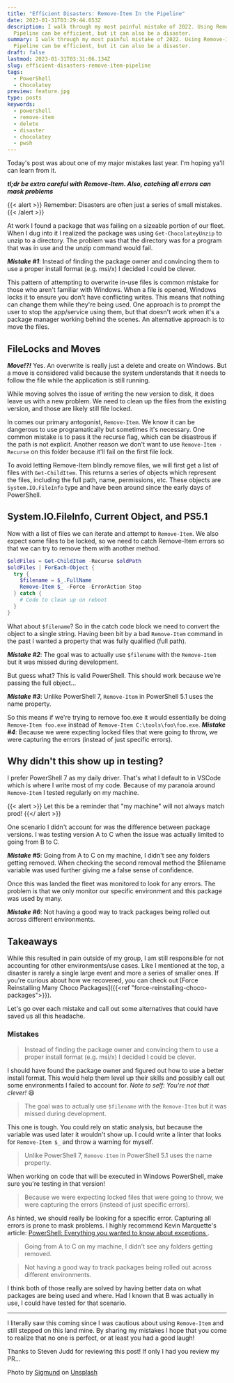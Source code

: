 ```yaml
---
title: "Efficient Disasters: Remove-Item In the Pipeline"
date: 2023-01-31T03:29:44.653Z
description: I walk through my most painful mistake of 2022. Using Remove-Item in a
  Pipeline can be efficient, but it can also be a disaster.
summary: I walk through my most painful mistake of 2022. Using Remove-Item in a
  Pipeline can be efficient, but it can also be a disaster.
draft: false
lastmod: 2023-01-31T03:31:06.134Z
slug: efficient-disasters-remove-item-pipeline
tags:
  - PowerShell
  - Chocolatey
preview: feature.jpg
type: posts
keywords:
  - powershell
  - remove-item
  - delete
  - disaster
  - chocolatey
  - pwsh
---
```


Today's post was about one of my major mistakes last year. I'm hoping ya'll can
learn from it.

___tl;dr be extra careful with Remove-Item. Also, catching all errors can mask
problems___

{{< alert >}}
Remember: Disasters are often just a series of small mistakes.
{{< /alert >}}

At work I found a package that was failing on a sizeable portion of our fleet.
When I dug into it I realized the package was using `Get-ChocolateyUnzip` to
unzip to a directory. The problem was that the directory was for a program that
was in use and the unzip command would fail.

___Mistake #1___: Instead of finding the package owner and convincing them to
use a proper install format (e.g. msi/x) I decided I could be clever.

This pattern of attempting to overwrite in-use files is common mistake for those
who aren't familiar with Windows. When a file is opened, Windows locks it to
ensure you don't have conflicting writes. This means that nothing can change
them while they're being used. One approach is to prompt the user to stop the
app/service using them, but that doesn't work when it's a package manager
working behind the scenes. An alternative approach is to move the files.

## FileLocks and Moves

___Move!?!___ Yes. An overwrite is really just a delete and create on Windows. But a
move is considered valid because the system understands that it needs to follow
the file while the application is still running.

While moving solves the issue of writing the new version to disk, it does leave
us with a new problem. We need to clean up the files from the existing version,
and those are likely still file locked.

In comes our primary antogonist, `Remove-Item`. We know it can be dangerous to
use programatically but sometimes it's necessary. One common mistake is to pass
it the recurse flag, which can be disastrous if the path is not explicit.
Another reason we don't want to use `Remove-Item -Recurse` on this folder
because it'll fail on the first file lock.

To avoid letting Remove-Item blindly remove files, we will first get a list of
files with `Get-ChildItem`. This returns a series of objects which represent
the files, including the full path, name, permissions, etc. These objects are
`System.IO.FileInfo` type and have been around since the early days of
PowerShell.

## System.IO.FileInfo, Current Object, and PS5.1

Now with a list of files we can iterate and attempt to `Remove-Item`. We also
expect some files to be locked, so we need to catch Remove-Item errors so that
we can try to remove them with another method.

```powershell
$oldFiles = Get-ChildItem -Recurse $oldPath
$oldFiles | ForEach-Object {
  try {
    $filename = $_.FullName
    Remove-Item $_ -Force -ErrorAction Stop
  } catch {
    # Code to clean up on reboot
  }
}
```

What about `$filename`? So in the catch code block we need to convert the object
to a single string. Having been bit by a bad `Remove-Item` command in the past I
wanted a property that was fully qualified (full path).

___Mistake #2___: The goal was to actually use `$filename` with the
`Remove-Item` but it was missed during development.

But guess what? This is valid PowerShell. This should work because we're passing
the full object…

___Mistake #3___: Unlike PowerShell 7, `Remove-Item` in PowerShell 5.1 uses the
name property.

So this means if we're trying to remove foo.exe it would essentially be doing
`Remove-Item foo.exe` instead of `Remove-Item C:\tools\foo\foo.exe`. ___Mistake
#4___: Because we were expecting locked files that were going to throw, we were
capturing the errors (instead of just specific errors).

## Why didn't this show up in testing?

I prefer PowerShell 7 as my daily driver. That's what I default to in VSCode
which is where I write most of my code. Because of my paranoia around
`Remove-Item` I tested regularly on my machine.

{{< alert >}}
Let this be a reminder that "my machine" will not always match prod!
{{</ alert >}}

One scenario I didn't account for was the difference between package versions. I
was testing version A to C when the issue was actually limited to going from B
to C.

___Mistake #5___: Going from A to C on my machine, I didn't see any
folders getting removed. When checking the second removal method the $filename
variable was used further giving me a false sense of confidence.

Once this was landed the fleet was monitored to look for any errors. The problem
is that we only monitor our specific environment and this package was used by
many.

___Mistake #6___: Not having a good way to track packages being rolled out
across different environments.

## Takeaways

While this resulted in pain outside of my group, I am still responsible for not
accounting for other environments/use cases. Like I mentioned at the top, a
disaster is rarely a single large event and more a series of smaller ones. If
you're curious about how we recovered, you can check out [Force Reinstalling Many Choco Packages]({{<ref "force-reinstalling-choco-packages">}}).

Let's go over each mistake and call out some alternatives that could have saved
us all this headache.

### Mistakes

> Instead of finding the package owner and convincing them to use a proper
> install format (e.g. msi/x) I decided I could be clever.

I should have found the package owner and figured out how to use a better
install format. This would help them level up their skills and possibly call out
some environments I failed to account for. _Note to self: You're not that
clever!_ :laughing:

> The goal was to actually use `$filename` with the `Remove-Item` but it was
> missed during development.

This one is tough. You could rely on static analysis, but because the variable
was used later it wouldn't show up. I could write a linter that looks for
`Remove-Item $_` and throw a warning for myself.

> Unlike PowerShell 7, `Remove-Item` in PowerShell 5.1 uses the name property.

When working on code that will be executed in Windows PowerShell, make sure
you're testing in that version!

> Because we were expecting locked files that were going to throw, we were
> capturing the errors (instead of just specific errors).

As hinted, we should really be looking for a specific error. Capturing all
errors is prone to mask problems. I highly recommend Kevin Marquette's article: [PowerShell: Everything you wanted to know about
exceptions
](https://powershellexplained.com/2017-04-10-Powershell-exceptions-everything-you-ever-wanted-to-know/).

> Going from A to C on my machine, I didn't see any folders getting removed.

> Not having a good way to track packages being rolled out across different
> environments.

I think both of those really are solved by having better data on what packages
are being used and where. Had I known that B was actually in use, I could have
tested for that scenario.

---

I literally saw this coming since I was cautious about using `Remove-Item` and
still stepped on this land mine. By sharing my mistakes I hope that you come to
realize that no one is perfect, or at least you had a good laugh!

Thanks to Steven Judd for reviewing this post! If only I had you review my PR…

Photo by <a href="https://unsplash.com/de/@sigmund?utm_source=unsplash&utm_medium=referral&utm_content=creditCopyText">Sigmund</a> on <a href="https://unsplash.com/photos/jZXZvw2CdqY?utm_source=unsplash&utm_medium=referral&utm_content=creditCopyText">Unsplash</a>
  